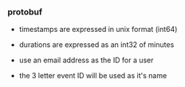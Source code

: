 ### protobuf

- timestamps are expressed in unix format (int64)
- durations are expressed as an int32 of minutes

- use an email address as the ID for a user
- the 3 letter event ID will be used as it's name
